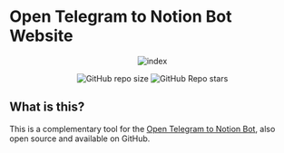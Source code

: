 # Open Telegram to Notion Bot Website

<p align="center">
    <img src="https://i.ibb.co/0CtRtBk/index.png" alt="index" border="0">
</p>

<p align="center">
<img alt="GitHub repo size" src="https://img.shields.io/github/repo-size/FranP-Code/telegram-to-notion-website?style=flat-square">
<img alt="GitHub Repo stars" src="https://img.shields.io/github/stars/FranP-code/telegram-to-notion-website?style=flat-square">
</p>

## What is this?
This is a complementary tool for the [Open Telegram to Notion Bot](https://github.com/FranP-code/Open-Telegram-to-Notion-Bot), also open source and available on GitHub.
